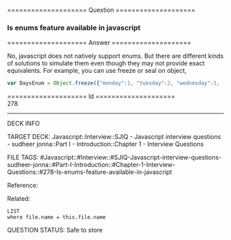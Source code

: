 ==================== Question ====================  

### Is enums feature available in javascript  

==================== Answer ====================  

No, javascript does not natively support enums. But there are different kinds of
solutions to simulate them even though they may not provide exact equivalents.
For example, you can use freeze or seal on object,

```javascript
var DaysEnum = Object.freeze({"monday":1, "tuesday":2, "wednesday":3, ...})
```

==================== Id ====================  
278

---

DECK INFO

TARGET DECK: Javascript::Interview::SJIQ - Javascript interview questions - sudheer jonna::Part I - Introduction::Chapter 1 - Interview Questions

FILE TAGS: #Javascript::#Interview::#SJIQ-Javascript-interview-questions-sudheer-jonna::#Part-I-Introduction::#Chapter-1-Interview-Questions::#278-Is-enums-feature-available-in-javascript

Reference:

Related:

```dataview
LIST
where file.name = this.file.name
```

QUESTION STATUS: Safe to store
